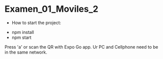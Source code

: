 # Examen_01_Moviles_2

* How to start the project:

- npm install
- npm start

Press 'a' or scan the QR with Expo Go app.
Ur PC and Cellphone need to be in the same network.
